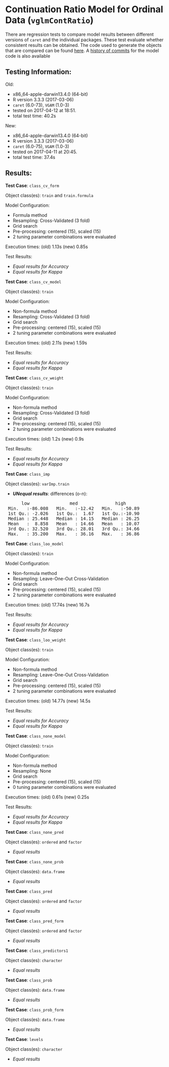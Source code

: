 Continuation Ratio Model for Ordinal Data (`vglmContRatio`)
===== 

There are regression tests to compare model results between different versions of `caret` and the individual packages. These test evaluate whether consistent results can be obtained. The code used to generate the objects that are compared can be found [here](https://github.com/topepo/caret/blob/master/RegressionTests/Code/vglmContRatio.R).
A [history of commits](https://github.com/topepo/caret/commits/master/models/files/vglmContRatio.R) for the model code is also available

Testing Information:
---------

Old:

 * x86_64-apple-darwin13.4.0 (64-bit)
 * R version 3.3.3 (2017-03-06)
 * `caret` (6.0-73), `VGAM` (1.0-3)
 * tested on 2017-04-12 at 18:51. 
 * total test time: 40.2s


New:

 * x86_64-apple-darwin13.4.0 (64-bit)
 * R version 3.3.3 (2017-03-06)
 * `caret` (6.0-75), `VGAM` (1.0-3)
 * tested on 2017-04-11 at 20:45. 
 * total test time: 37.4s


Results:
---------

**Test Case**: `class_cv_form`

Object class(es): `train` and `train.formula`

Model Configuration:

 * Formula method
 * Resampling: Cross-Validated (3 fold)
 * Grid search
 * Pre-processing: centered (15), scaled (15)  
 * 2 tuning parameter combinations were evaluated


Execution times: (old) 1.13s (new) 0.85s

Test Results:

 * _Equal results for Accuracy_
 * _Equal results for Kappa_

**Test Case**: `class_cv_model`

Object class(es): `train`

Model Configuration:

 * Non-formula method
 * Resampling: Cross-Validated (3 fold)
 * Grid search
 * Pre-processing: centered (15), scaled (15)  
 * 2 tuning parameter combinations were evaluated


Execution times: (old) 2.11s (new) 1.59s

Test Results:

 * _Equal results for Accuracy_
 * _Equal results for Kappa_

**Test Case**: `class_cv_weight`

Object class(es): `train`

Model Configuration:

 * Non-formula method
 * Resampling: Cross-Validated (3 fold)
 * Grid search
 * Pre-processing: centered (15), scaled (15)  
 * 2 tuning parameter combinations were evaluated


Execution times: (old) 1.2s (new) 0.9s

Test Results:

 * _Equal results for Accuracy_
 * _Equal results for Kappa_

**Test Case**: `class_imp`

Object class(es): `varImp.train`

 * ***UNequal results***: differences (o-n):
<pre>
      low               med              high       
 Min.   :-86.008   Min.   :-12.42   Min.   :-50.89  
 1st Qu.: -2.026   1st Qu.:  1.67   1st Qu.:-10.90  
 Median : 25.448   Median : 14.15   Median : 26.25  
 Mean   :  8.858   Mean   : 14.66   Mean   : 10.07  
 3rd Qu.: 32.520   3rd Qu.: 28.01   3rd Qu.: 34.66  
 Max.   : 35.200   Max.   : 36.16   Max.   : 36.86  
</pre>

**Test Case**: `class_loo_model`

Object class(es): `train`

Model Configuration:

 * Non-formula method
 * Resampling: Leave-One-Out Cross-Validation
 * Grid search
 * Pre-processing: centered (15), scaled (15)  
 * 2 tuning parameter combinations were evaluated


Execution times: (old) 17.74s (new) 16.7s

Test Results:

 * _Equal results for Accuracy_
 * _Equal results for Kappa_

**Test Case**: `class_loo_weight`

Object class(es): `train`

Model Configuration:

 * Non-formula method
 * Resampling: Leave-One-Out Cross-Validation
 * Grid search
 * Pre-processing: centered (15), scaled (15)  
 * 2 tuning parameter combinations were evaluated


Execution times: (old) 14.77s (new) 14.5s

Test Results:

 * _Equal results for Accuracy_
 * _Equal results for Kappa_

**Test Case**: `class_none_model`

Object class(es): `train`

Model Configuration:

 * Non-formula method
 * Resampling: None
 * Grid search
 * Pre-processing: centered (15), scaled (15)  
 * 0 tuning parameter combinations were evaluated


Execution times: (old) 0.61s (new) 0.25s

Test Results:

 * _Equal results for Accuracy_
 * _Equal results for Kappa_

**Test Case**: `class_none_pred`

Object class(es): `ordered` and `factor`

 * _Equal results_

**Test Case**: `class_none_prob`

Object class(es): `data.frame`

 * _Equal results_

**Test Case**: `class_pred`

Object class(es): `ordered` and `factor`

 * _Equal results_

**Test Case**: `class_pred_form`

Object class(es): `ordered` and `factor`

 * _Equal results_

**Test Case**: `class_predictors1`

Object class(es): `character`

 * _Equal results_

**Test Case**: `class_prob`

Object class(es): `data.frame`

 * _Equal results_

**Test Case**: `class_prob_form`

Object class(es): `data.frame`

 * _Equal results_

**Test Case**: `levels`

Object class(es): `character`

 * _Equal results_

